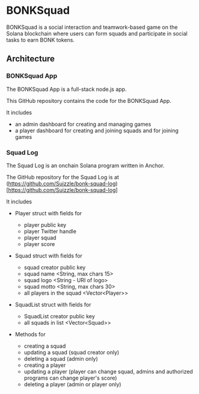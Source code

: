 # BONKSquad

BONKSquad is a social interaction and teamwork-based game on the Solana blockchain where users can form squads and participate in social tasks to earn BONK tokens. 

## Architecture

### BONKSquad App

The BONKSquad App is a full-stack node.js app.

This GitHub repository contains the code for the BONKSquad App.

It includes

* an admin dashboard for creating and managing games
* a player dashboard for creating and joining squads and for joining games 

### Squad Log

The Squad Log is an onchain Solana program written in Anchor. 

The GitHub repository for the Squad Log is at (https://github.com/Suizzle/bonk-squad-log)[https://github.com/Suizzle/bonk-squad-log]

It includes

* Player struct with fields for 

  * player public key <Pubkey>
  * player Twitter handle <String>
  * player squad <String>
  * player score <i64>

* Squad struct with fields for

  * squad creator public key <Pubkey>
  * squad name <String, max chars 15>
  * squad logo <String - URI of logo> 
  * squad motto <String, max chars 30>
  * all players in the squad \<Vector\<Player>>

* SquadList struct with fields for 

  * SquadList creator public key <Pubkey>
  * all squads in list \<Vector\<Squad>>

* Methods for 

  * creating a squad
  * updating a squad (squad creator only)
  * deleting a squad (admin only)
  * creating a player
  * updating a player (player can change squad, admins and authorized programs can change player's score)
  * deleting a player (admin or player only)

